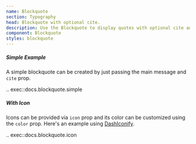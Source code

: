 ```yaml
---
name: Blockquote
section: Typography
head: Blockquote with optional cite.
description: Use the Blockquote to display quotes with optional cite and icon.
component: Blockquote
styles: blockquote
---
```


##### Simple Example

A simple blockquote can be created by just passing the main message and `cite` prop.

.. exec::docs.blockquote.simple

##### With Icon

Icons can be provided via `icon` prop and its color can be customized using the `color` prop.
Here's an example using [DashIconify](/dash-iconify).

.. exec::docs.blockquote.icon
